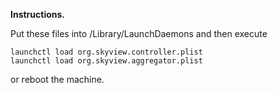 **Instructions.**

Put these files into /Library/LaunchDaemons and then execute

    launchctl load org.skyview.controller.plist 
    launchctl load org.skyview.aggregator.plist 

or reboot the machine.

